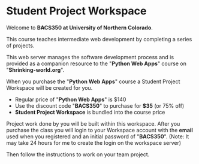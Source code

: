 # Student Project Workspace 


Welcome to **BACS350 at University of Northern Colorado**.

This course teaches intermediate web development by completing a series of projects.

This web server manages the software development process and is provided as a companion resource to the "**Python Web Apps**"  course on "**Shrinking-world.org**".

When you purchase the "**Python Web Apps**" course a Student Project Workspace will be created for you.

- Regular price of "**Python Web Apps**" is $140
- Use the discount code "**BACS350**" to purchase for **$35** (or 75% off)
- **Student Project Workspace** is bundled into the course price

Project work done by you will be built within this workspace.  After you purchase the class you will login to your Workspace account with the 
**email** used when you registered and an initial password of "**BACS350**".   (Note: It may take 24 hours for me to create the login on the workspace server)

Then follow the instructions to work on your team project.